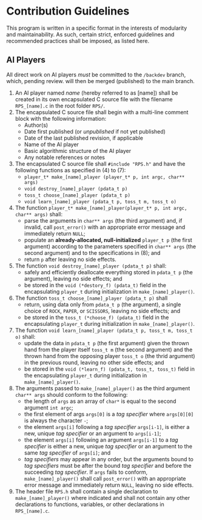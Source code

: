 # Contribution Guidelines

This program is written in a specific format in the interests of modularity and maintainability. As such, certain strict, enforced guidelines and recommended practices shall be imposed, as listed here.

## AI Players

All direct work on AI players _must_ be committed to the `/backdev` branch, which, pending review. will then be merged (published) to the main branch.

1. An AI player named _name_ (hereby referred to as [name]) shall be created in its own encapsulated C source file with the filename `RPS_[name].c` in the root folder `RPS/`.
2. The encapsulated C source file shall begin with a multi-line comment block with the following information:
   * Author(s)
   * Date first published (or _unpublished_ if not yet published)
   * Date of the last published revision, if applicable
   * Name of the AI player
   * Basic algorithmic structure of the AI player
   * Any notable references or notes
3. The encapsulated C source file shall `#include "RPS.h"` and have the following functions as specified in (4) to (7):
   * `player_t* make_[name]_player (player_t* p, int argc, char** args)`
   * `void destroy_[name]_player (pdata_t p)`
   * `toss_t choose_[name]_player (pdata_t p)`
   * `void learn_[name]_player (pdata_t p, toss_t m, toss_t o)`
4. The function `player_t* make_[name]_player(player_t* p, int argc, char** args)` shall:
   * parse the arguments in `char** args` (the third argument) and, if invalid, call `post_error()` with an appropriate error message and immediately return `NULL`; 
   * populate an **already-allocated, null-initialized** `player_t p` (the first argument) according to the parameters specified in `char** args` (the second argument) and to the specifications in (8); and
   * return `p` after leaving no side effects.
5. The function `void destroy_[name]_player (pdata_t p)` shall:
   * safely and efficiently deallocate everything stored in `pdata_t p` (the argument), leaving no side effects; and
   * be stored in the `void (*destory_f) (pdata_t)` field in the encapsulating `player_t` during initialization in `make_[name]_player()`.
6. The function `toss_t choose_[name]_player (pdata_t p)` shall
   * return, using data only from `pdata_t p` (the argument), a single choice of `ROCK`, `PAPER`, or `SCISSORS`, leaving no side effects; and
   * be stored in the `toss_t (*choose_f) (pdata_t)` field in the encapsulating `player_t` during initialization in `make_[name]_player()`.
7. The function `void learn_[name]_player (pdata_t p, toss_t m, toss_t o)` shall:
   * update the data in `pdata_t p` (the first argument) given the thrown hand from the player itself `toss_t m` (the second argument) and the thrown hand from the opposing player `toss_t o` (the thrid argument) in the previous round, leaving no other side effects; and
   * be stored in the `void (*learn_f) (pdata_t, toss_t, toss_t)` field in the encapsulating `player_t` during initialization in `make_[name]_player()`.
8. The arguments passed to `make_[name]_player()` as the third argument `char** args` should conform to the following:
   * the length of `args` as an array of `char*` is equal to the second argument `int argc`;
   * the first element of args `args[0]` is a _tag specifier_ where `args[0][0]` is always the character `-`;
   * the element `args[i]` following a _tag specifier_ `args[i-1]`, is either a new, unique _tag specifier_ or an argument to `args[i-1]`;
   * the element `args[i]` following an argument `args[i-1]` to a _tag specifier_ is either a new, unique _tag specifier_ or an argument to the same _tag specifier_ of `args[i]`; and
   * _tag specifiers_ may appear in any order, but the arguments bound to _tag specifiers_ must be after the bound _tag specifier_ and before the succeeding _tag specifier_.
   If `args` fails to conform, `make_[name]_player()` shall call `post_error()` with an appropriate error message and immediately return `NULL`, leaving no side effects.
9. The header file `RPS.h` shall contain a single declaration to `make_[name]_player()` where indicated and shall not contain any other declarations to functions, variables, or other declarations in `RPS_[name].c`.
